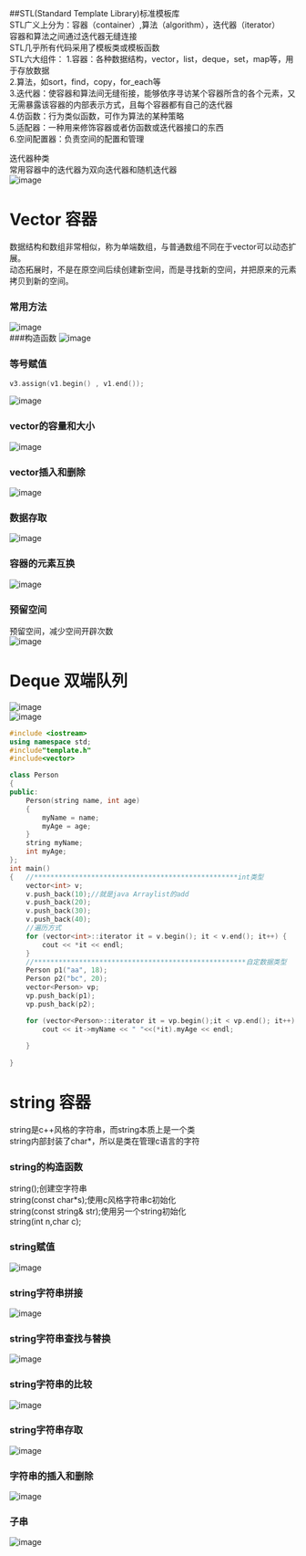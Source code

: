 ##STL(Standard Template Library)标准模板库  
STL广义上分为：容器（container）,算法（algorithm），迭代器（iterator）  
容器和算法之间通过迭代器无缝连接  
STL几乎所有代码采用了模板类或模板函数  
STL六大组件：
1.容器：各种数据结构，vector，list，deque，set，map等，用于存放数据  
2.算法，如sort，find，copy，for_each等  
3.迭代器：使容器和算法间无缝衔接，能够依序寻访某个容器所含的各个元素，又无需暴露该容器的内部表示方式，且每个容器都有自己的迭代器    
4.仿函数：行为类似函数，可作为算法的某种策略  
5.适配器：一种用来修饰容器或者仿函数或迭代器接口的东西  
6.空间配置器：负责空间的配置和管理  

迭代器种类  
常用容器中的迭代器为双向迭代器和随机迭代器  
![image](https://user-images.githubusercontent.com/83968454/206591298-150f9b1b-2cba-42d6-ae19-c0232515f3e6.png)  
# Vector 容器
数据结构和数组非常相似，称为单端数组，与普通数组不同在于vector可以动态扩展。  
动态拓展时，不是在原空间后续创建新空间，而是寻找新的空间，并把原来的元素拷贝到新的空间。  
### 常用方法
![image](https://user-images.githubusercontent.com/83968454/206596781-ea8911b1-d7e7-41e8-a5c2-df99438dea0c.png)  
###构造函数
![image](https://user-images.githubusercontent.com/83968454/206597082-21489e6e-7a61-4970-8fa3-78121f7a62cb.png)  
### 等号赋值
```c++
v3.assign(v1.begin() , v1.end());
```
![image](https://user-images.githubusercontent.com/83968454/206597427-7fb10442-aafc-4d9f-a09d-20a6d46dd537.png)  
### vector的容量和大小
![image](https://user-images.githubusercontent.com/83968454/206597953-eafddb5c-03e9-4a5d-8982-98d70b638abc.png)  
### vector插入和删除
![image](https://user-images.githubusercontent.com/83968454/206598203-dd0003a3-aa9d-4fa2-8e31-4e126a103059.png)  
### 数据存取
![image](https://user-images.githubusercontent.com/83968454/206598285-e87025e6-a34e-4fff-8dff-826c2b4582f2.png)  
### 容器的元素互换
![image](https://user-images.githubusercontent.com/83968454/206598556-abb9dac3-2abf-4d7f-9f4c-78e4adffad39.png)  
### 预留空间
预留空间，减少空间开辟次数  
![image](https://user-images.githubusercontent.com/83968454/206598638-33a2c384-38cc-474f-86db-c76bcd7eb957.png)  

# Deque 双端队列
![image](https://user-images.githubusercontent.com/83968454/206599263-784c7ab9-6af5-4551-88d2-6a60e3b34762.png)  
![image](https://user-images.githubusercontent.com/83968454/206599564-6403d2fd-b75d-4c04-b306-6da4ce46c897.png)  


```c++
#include <iostream>
using namespace std;
#include"template.h"
#include<vector>

class Person
{
public:
    Person(string name, int age)
    {
        myName = name;
        myAge = age;
    }
    string myName;
    int myAge;
};
int main()
{   //**************************************************int类型
    vector<int> v;
    v.push_back(10);//就是java Arraylist的add
    v.push_back(20);
    v.push_back(30);
    v.push_back(40);
    //遍历方式
    for (vector<int>::iterator it = v.begin(); it < v.end(); it++) {
        cout << *it << endl;
    }
    //****************************************************自定数据类型
    Person p1("aa", 18);
    Person p2("bc", 20);
    vector<Person> vp;
    vp.push_back(p1);
    vp.push_back(p2);

    for (vector<Person>::iterator it = vp.begin();it < vp.end(); it++) {
        cout << it->myName << " "<<(*it).myAge << endl;
        
    }
    
}
```
# string 容器
string是c++风格的字符串，而string本质上是一个类  
string内部封装了char*，所以是类在管理c语言的字符  
### string的构造函数
string();创建空字符串  
string(const char\*s);使用c风格字符串c初始化  
string(const string& str);使用另一个string初始化  
string(int n,char c);  
### string赋值
![image](https://user-images.githubusercontent.com/83968454/206595145-fff3a46c-5033-4d7d-b9a1-603764e39df3.png)  
### string字符串拼接  
![image](https://user-images.githubusercontent.com/83968454/206595306-295f5af5-abe7-4b88-a120-9736bf8a0146.png)  
### string字符串查找与替换
![image](https://user-images.githubusercontent.com/83968454/206595560-f98f9194-ef38-4dcf-8c05-d95b9a749b08.png)  
### string字符串的比较
![image](https://user-images.githubusercontent.com/83968454/206595688-a2ab623d-d532-4cb0-b42a-641dfcc341ef.png)  
### string字符串存取
![image](https://user-images.githubusercontent.com/83968454/206595774-98c1954c-7114-47dd-9afb-dcde98cad6cd.png)  
### 字符串的插入和删除
![image](https://user-images.githubusercontent.com/83968454/206595890-264754fa-dd12-4615-bf5b-f6d234acf88d.png)  
### 子串
![image](https://user-images.githubusercontent.com/83968454/206595956-63924037-09d1-4a9d-8292-d4cb484525ec.png)  


 



